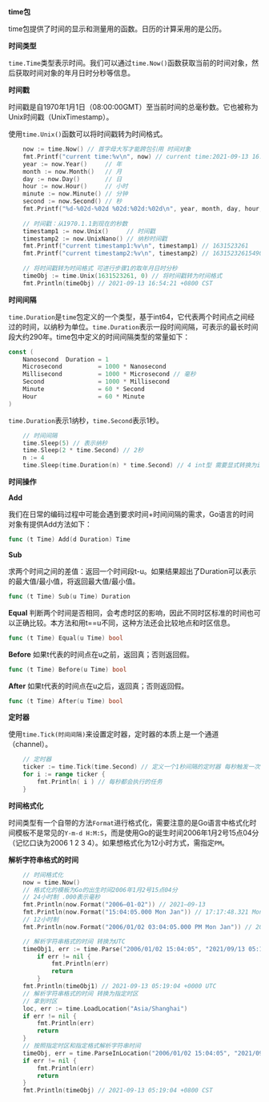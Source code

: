 **time包**

time包提供了时间的显示和测量用的函数。日历的计算采用的是公历。

**时间类型**

`time.Time`类型表示时间。我们可以通过`time.Now()`函数获取当前的时间对象，然后获取时间对象的年月日时分秒等信息。

**时间戳**

时间戳是自1970年1月1日（08:00:00GMT）至当前时间的总毫秒数。它也被称为Unix时间戳（UnixTimestamp）。

使用`time.Unix()`函数可以将时间戳转为时间格式。

```go
	now := time.Now() // 首字母大写才能跨包引用 时间对象
	fmt.Printf("current time:%v\n", now) // current time:2021-09-13 16:52:18.480473 +0800 CST m=+0.016809001
	year := now.Year()     // 年
	month := now.Month()   // 月
	day := now.Day()       // 日
	hour := now.Hour()     // 小时
	minute := now.Minute() // 分钟
	second := now.Second() // 秒
	fmt.Printf("%d-%02d-%02d %02d:%02d:%02d\n", year, month, day, hour, minute, second) // 2021-09-13 16:52:18
	
	// 时间戳：从1970.1.1到现在的秒数
	timestamp1 := now.Unix()     // 时间戳
	timestamp2 := now.UnixNano() // 纳秒时间戳
	fmt.Printf("current timestamp1:%v\n", timestamp1) // 1631523261
	fmt.Printf("current timestamp2:%v\n", timestamp2) // 1631523261549079800
	
	// 将时间戳转为时间格式 可进行步骤1的取年月日时分秒
	timeObj := time.Unix(1631523261, 0) // 将时间戳转为时间格式
	fmt.Println(timeObj) // 2021-09-13 16:54:21 +0800 CST
```

**时间间隔**

`time.Duration`是`time`包定义的一个类型，基于int64，它代表两个时间点之间经过的时间，以纳秒为单位。`time.Duration`表示一段时间间隔，可表示的最长时间段大约290年。time包中定义的时间间隔类型的常量如下：

```go
const (
    Nanosecond  Duration = 1
    Microsecond          = 1000 * Nanosecond
    Millisecond          = 1000 * Microsecond // 毫秒
    Second               = 1000 * Millisecond
    Minute               = 60 * Second
    Hour                 = 60 * Minute
)
```

`time.Duration`表示1纳秒，`time.Second`表示1秒。

```go
	// 时间间隔
	time.Sleep(5) // 表示纳秒
	time.Sleep(2 * time.Second) // 2秒
	n := 4
	time.Sleep(time.Duration(n) * time.Second) // 4 int型 需要显式转换为int64的duration型
```

**时间操作**

**Add**

我们在日常的编码过程中可能会遇到要求时间+时间间隔的需求，Go语言的时间对象有提供Add方法如下：

```go
func (t Time) Add(d Duration) Time
```

**Sub**

求两个时间之间的差值：返回一个时间段t-u。如果结果超出了Duration可以表示的最大值/最小值，将返回最大值/最小值。

```go
func (t Time) Sub(u Time) Duration
```

**Equal** 判断两个时间是否相同，会考虑时区的影响，因此不同时区标准的时间也可以正确比较。本方法和用t==u不同，这种方法还会比较地点和时区信息。

```go
func (t Time) Equal(u Time) bool
```

**Before** 如果t代表的时间点在u之前，返回真；否则返回假。

```go
func (t Time) Before(u Time) bool
```

**After** 如果t代表的时间点在u之后，返回真；否则返回假。

```go
func (t Time) After(u Time) bool
```

**定时器**

使用`time.Tick(时间间隔)`来设置定时器，定时器的本质上是一个通道（channel）。

```go
	// 定时器
	ticker := time.Tick(time.Second) // 定义一个1秒间隔的定时器 每秒触发一次
	for i := range ticker {
		fmt.Println( i ) // 每秒都会执行的任务
	}
```

**时间格式化**

时间类型有一个自带的方法`Format`进行格式化，需要注意的是Go语言中格式化时间模板不是常见的`Y-m-d H:M:S`，而是使用Go的诞生时间2006年1月2号15点04分（记忆口诀为2006 1 2 3 4）。如果想格式化为12小时方式，需指定`PM`。

**解析字符串格式的时间**

```go
	// 时间格式化
	now = time.Now()
	// 格式化的模板为Go的出生时间2006年1月2号15点04分
	// 24小时制 .000表示毫秒
	fmt.Println(now.Format("2006—01-02")) // 2021—09-13
	fmt.Println(now.Format("15:04:05.000 Mon Jan")) // 17:17:48.321 Mon Sep
	// 12小时制
	fmt.Println(now.Format("2006/01/02 03:04:05.000 PM Mon Jan")) // 2021/09/13 05:19:04.799 PM Mon Sep

	// 解析字符串格式的时间 转换为UTC
	timeObj1, err := time.Parse("2006/01/02 15:04:05", "2021/09/13 05:19:04")
		if err != nil {
			fmt.Println(err)
			return
		}
	fmt.Println(timeObj1) // 2021-09-13 05:19:04 +0000 UTC
	// 解析字符串格式的时间 转换为指定时区
	// 拿到时区
	loc, err := time.LoadLocation("Asia/Shanghai")
	if err != nil {
		fmt.Println(err)
		return
	}
	// 按照指定时区和指定格式解析字符串时间
	timeObj, err = time.ParseInLocation("2006/01/02 15:04:05", "2021/09/13 05:19:04", loc)
	if err != nil {
		fmt.Println(err)
		return
	}
	fmt.Println(timeObj) // 2021-09-13 05:19:04 +0800 CST
```

